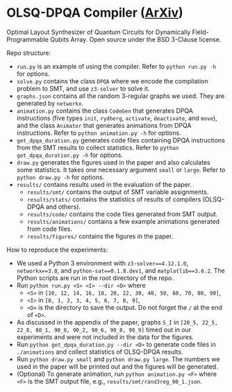 # OLSQ-DPQA Compiler ([ArXiv](https://arxiv.org/abs/2306.03487))
Optimal Layout Synthesizer of Quantum Circuits for Dynamically Field-Programmable Qubits Array.
Open source under the BSD 3-Clause license.

Repo structure:
- `run.py` is an example of using the compiler. Refer to `python run.py -h` for options.
- `solve.py` contains the class `DPQA` where we encode the compilation problem to SMT, and use `z3-solver` to solve it.
- `graphs.json` contains all the random 3-regular graphs we used. They are generated by `networkx`.
- `animation.py` contains the class `CodeGen` that generates DPQA instructions (five types `init`, `rydberg`, `activate`, `deactivate`, and `move`), and the class `Animator` that generates animations from DPQA instructions. Refer to `python animation.py -h` for options.
- `get_dpqa_duration.py` generates code files containing DPQA instructions from the SMT results to collect statistics. Refer to `python get_dpqa_duration.py -h` for options.
- `draw.py` generates the figures used in the paper and also calculates some statistics. It takes one necessary argument `small` or `large`. Refer to `python draw.py -h` for options.
- `results/` contains results used in the evaluation of the paper.
  - `results/smt/` contains the output of SMT variable assignments.
  - `results/stats/` contains the statistics of results of compilers (OLSQ-DPQA and others).
  - `results/code/` contains the code files generated from SMT output.
  - `results/animations/` contains a few example animations generated from code files.
  - `results/figures/` contains the figures in the paper.

How to reproduce the experiments:
- We used a Python 3 environment with `z3-solver==4.12.1.0`, `networkx==3.0`, and `python-sat==0.1.8.dev1`, and `matplotlib==3.6.2`. The Python scripts are run in the root directory of the repo.
- Run `python run.py <S> <I> --dir <D>` where 
  - `<S>` in `[10, 12, 14, 16, 18, 20, 22, 30, 40, 50, 60, 70, 80, 90]`,
  - `<I>` in `[0, 1, 2, 3, 4, 5, 6, 7, 8, 9]`,
  - `<D>` is the directory to save the output. Do not forget the `/` at the end of `<D>`.
- As discussed in the appendix of the paper, graphs `S_I` in `[20_5, 22_5, 22_8, 80_1, 90_0, 90_2, 90_6, 90_8, 90_9]` timed out in our experiments and were not included in the data for the figures.
- Run `python get_dpqa_duration.py --dir <D>` to generate code files in `./animations` and collect statistics of OLSQ-DPQA results.
- Run `python draw.py small` and `python draw.py large`. The numbers we used in the paper will be printed out and the figures will be generated.
- (Optional) To generate animation, run `python animation.py <F>` where `<F>` is the SMT output file, e.g., `results/smt/rand3reg_90_1.json`.